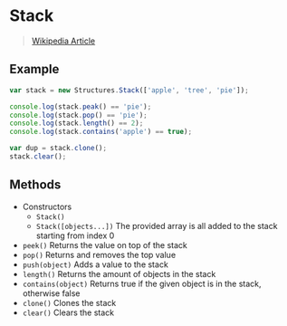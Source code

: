 # Stack

> [Wikipedia Article](http://en.wikipedia.org/wiki/Stack_%29abstract_data_type%29)

## Example

```javascript
var stack = new Structures.Stack(['apple', 'tree', 'pie']);

console.log(stack.peak() == 'pie');
console.log(stack.pop() == 'pie');
console.log(stack.length() == 2);
console.log(stack.contains('apple') == true);

var dup = stack.clone();
stack.clear();
```

## Methods

* Constructors
  * `Stack()`
  * `Stack([objects...])` The provided array is all added to the stack starting from index 0
* `peek()` Returns the value on top of the stack
* `pop()` Returns and removes the top value
* `push(object)` Adds a value to the stack
* `length()` Returns the amount of objects in the stack
* `contains(object)` Returns true if the given object is in the stack, otherwise false
* `clone()` Clones the stack
* `clear()` Clears the stack